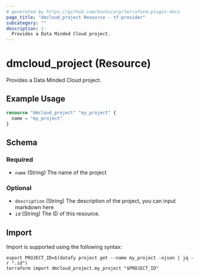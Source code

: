 ```yaml
---
# generated by https://github.com/hashicorp/terraform-plugin-docs
page_title: "dmcloud_project Resource - tf-provider"
subcategory: ""
description: |-
  Provides a Data Minded Cloud project.
---
```


# dmcloud_project (Resource)

Provides a Data Minded Cloud project.

## Example Usage

```terraform
resource "dmcloud_project" "my_project" {
  name = "my_project"
}
```

<!-- schema generated by tfplugindocs -->
## Schema

### Required

- `name` (String) The name of the project

### Optional

- `description` (String) The description of the project, you can input markdown here
- `id` (String) The ID of this resource.

## Import

Import is supported using the following syntax:

```shell
export PROJECT_ID=$(datafy project get --name my_project -ojson | jq -r ".id")
terraform import dmcloud_project.my_project "$PROJECT_ID"
```
